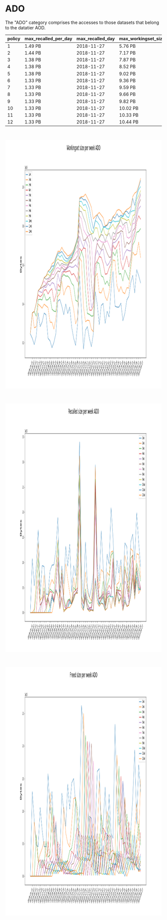 # ADO

The "ADO" category comprises the accesses to those datasets that belong to the datatier AOD.

policy |max_recalled_per_day |max_recalled_day |max_workingset_size |total_recalled |total_freed
-------|---------------------|-----------------|--------------------|---------------|-----------
1      | 1.49 PB             | 2018-11-27      | 5.76 PB            | 58.62 PB      | 56.01 PB  
2      | 1.44 PB             | 2018-11-27      | 7.17 PB            | 41.27 PB      | 38.44 PB  
3      | 1.38 PB             | 2018-11-27      | 7.87 PB            | 32.64 PB      | 28.38 PB  
4      | 1.38 PB             | 2018-11-27      | 8.52 PB            | 26.82 PB      | 22.49 PB  
5      | 1.38 PB             | 2018-11-27      | 9.02 PB            | 23.01 PB      | 18.67 PB  
6      | 1.33 PB             | 2018-11-27      | 9.36 PB            | 20.17 PB      | 15.61 PB  
7      | 1.33 PB             | 2018-11-27      | 9.59 PB            | 18.14 PB      | 13.55 PB  
8      | 1.33 PB             | 2018-11-27      | 9.66 PB            | 15.62 PB      | 11.31 PB  
9      | 1.33 PB             | 2018-11-27      | 9.82 PB            | 14.46 PB      | 10.07 PB  
10     | 1.33 PB             | 2018-11-27      | 10.02 PB           | 13.71 PB      | 9.37 PB   
11     | 1.33 PB             | 2018-11-27      | 10.33 PB           | 12.77 PB      | 8.21 PB   
12     | 1.33 PB             | 2018-11-27      | 10.44 PB           | 11.92 PB      | 7.54 PB   

<br>
<p><img src="figures/Workingset_size_per_week_ADO.png" alt="Submission Infrastructure logo" width="16000" height="800"></p>
<br>
<p><img src="figures/Recalled_size_per_week_ADO.png" alt="Submission Infrastructure logo" width="16000" height="800"></p>
<br>
<p><img src="figures/Freed_size_per_week_ADO.png" alt="Submission Infrastructure logo" width="16000" height="800"></p>
